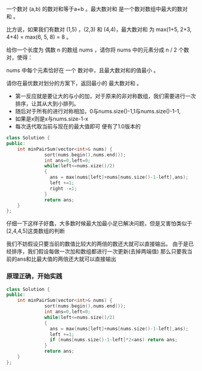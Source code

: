 一个数对 (a,b) 的数对和等于a+b 。最大数对和 是一个数对数组中最大的数对和 。

比方说，如果我们有数对 (1,5) ，(2,3) 和 (4,4)，最大数对和 为 max(1+5, 2+3, 4+4) = max(6, 5, 8) = 8 。

给你一个长度为 偶数 n 的数组 nums ，请你将 nums 中的元素分成 n / 2 个数对，使得：

nums 中每个元素恰好在 一个 数对中，且最大数对和的值最小 。

请你在最优数对划分的方案下，返回最小的 最大数对和 。

* 第一反应就是要让大的与小的加，对于原来的非对称数组，我们需要进行一次排序，让其从大到小排列。
* 随后对于所有的进行对称相加，0与nums.size()-1,1与nums.size()-1-1,
* 如果是x则是x与nums.size-1-x
* 每次迭代取当前与现在的最大值即可
便有了1.0版本的
```Cpp
class Solution {
public:
    int minPairSum(vector<int>& nums) {
              sort(nums.begin(),nums.end());
              int ans=0,left=0;
              while(left<=nums.xize()/2)
              {
                ans = max(nums[left]+nums[nums.size()-1-left],ans);
                left +=1;
                right -=1;
              }
              return ans;
    }
};
```
仔细一下这样子好蠢，大多数时候最大加最小足已解决问题，但是又害怕类似于[2,4,4,5]这类数组的判断

我们不妨假设只要当前的数值比较大的两倍的数还大就可以直接输出。
由于是已经排序，我们假设每做一次加和数组都进行一次更新(去掉两端值)
那么只要我当前的ans和比最大值的两倍还大就可以直接输出
### 原理正确，开始实践

```Cpp
class Solution {
public:
    int minPairSum(vector<int>& nums) {
              sort(nums.begin(),nums.end());
              int ans=0,left=0;
              while(left<=nums.size()/2)
              {
                ans = max(nums[left]+nums[nums.size()-1-left],ans);
                left +=1;
                if (nums[nums.size()-1-left]*2<ans) return ans;
              }
              return ans;
    }
};
```
